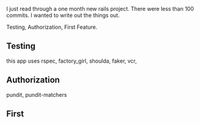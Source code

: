 I just read through a one month new rails project. There were less than 100 commits. I wanted to write out the things out. 

Testing, Authorization, First Feature.

## Testing
this app uses rspec, factory_girl, shoulda, faker, vcr, 

## Authorization
pundit, pundit-matchers

## First 